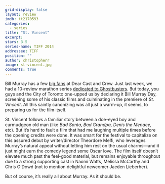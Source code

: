 ```yaml
---
grid-display: false
layout: review
imdb: tt2170593
categories: 
  - series
title: "St. Vincent"
excerpt: 
stars: 3.5
series-name: TIFF 2014
addressee: TIFF
position: ""
author: christopherr
image: st-vincent.jpg
comments: true
---
```


Bill Murray has a few [big fans][1] at Dear Cast and Crew. Just last week, we had a 10-review marathon series [dedicated to Ghostbusters][2]. But today, you guys and the City of Toronto one-upped us by declaring it Bill Murray Day, screening some of his classic films and culminating in the premiere of _St. Vincent_. All this saintly canonizing was all just a warm-up, it seems, to preparing us for the film itself.

   [1]: http://www.dearcastandcrew.com/writers/coryh/
   [2]: http://www.dearcastandcrew.com/content/2014/8/22/ghosts-of-ghostbusters.html

St. Vincent follows a familiar story between a doe-eyed boy and curmudgeon old man (like _Bad Santa, Bad Grandpa, Denis the Menace_, etc). But it’s hard to fault a film that had me laughing multiple times before the opening credits were done. It was smart for the festival to capitalize on this assured debut by writer/director Theordore Melfi, who leverages Murray’s natural appeal without letting him rest on the usual charms—and it just might earn the comedy legend some Oscar love. The film itself doesn’t elevate much past the feel-good material, but remains enjoyable throughout due to a strong supporting cast in Naomi Watts, Melissa McCarthy and Chris O’Dowd (not to mention delightful newcomer Jaeden Lieberher).

But of course, it’s really all about Murray. As it should be.